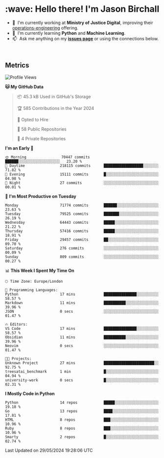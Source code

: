 <h1 align="left" id="jason-title">:wave: Hello there! I'm Jason Birchall</h1>

- :office: &nbsp;I'm currently working at **Ministry of Justice Digital**, improving their [operations-engineering](https://github.com/ministryofjustice/operations-engineering) offering.
- :seedling: &nbsp;I’m currently learning **Python** and **Machine Learning**.
- :mailbox: &nbsp;Ask me anything on my **[issues page]** or using the connections below.


<br>


<h2>Metrics</h2>

<!--START_SECTION:waka-->
![Profile Views](http://img.shields.io/badge/Profile%20Views-0-blue)

**🐱 My GitHub Data** 

> 📦 45.3 kB Used in GitHub's Storage 
 > 
> 🏆 585 Contributions in the Year 2024
 > 
> 💼 Opted to Hire
 > 
> 📜 58 Public Repositories 
 > 
> 🔑 4 Private Repositories 
 > 
**I'm an Early 🐤** 

```text
🌞 Morning                70447 commits       ██████░░░░░░░░░░░░░░░░░░░   23.20 % 
🌆 Daytime                218115 commits      ██████████████████░░░░░░░   71.82 % 
🌃 Evening                15111 commits       █░░░░░░░░░░░░░░░░░░░░░░░░   04.98 % 
🌙 Night                  27 commits          ░░░░░░░░░░░░░░░░░░░░░░░░░   00.01 % 
```
📅 **I'm Most Productive on Tuesday** 

```text
Monday                   71774 commits       ██████░░░░░░░░░░░░░░░░░░░   23.63 % 
Tuesday                  79525 commits       ███████░░░░░░░░░░░░░░░░░░   26.19 % 
Wednesday                64443 commits       █████░░░░░░░░░░░░░░░░░░░░   21.22 % 
Thursday                 57416 commits       █████░░░░░░░░░░░░░░░░░░░░   18.91 % 
Friday                   29457 commits       ██░░░░░░░░░░░░░░░░░░░░░░░   09.70 % 
Saturday                 276 commits         ░░░░░░░░░░░░░░░░░░░░░░░░░   00.09 % 
Sunday                   809 commits         ░░░░░░░░░░░░░░░░░░░░░░░░░   00.27 % 
```


📊 **This Week I Spent My Time On** 

```text
🕑︎ Time Zone: Europe/London

💬 Programming Languages: 
Python                   17 mins             ███████████████░░░░░░░░░░   58.57 % 
Markdown                 11 mins             ██████████░░░░░░░░░░░░░░░   39.96 % 
JSON                     0 secs              ░░░░░░░░░░░░░░░░░░░░░░░░░   01.47 % 

🔥 Editors: 
VS Code                  17 mins             ███████████████░░░░░░░░░░   58.57 % 
Obsidian                 11 mins             ██████████░░░░░░░░░░░░░░░   39.96 % 
Neovim                   0 secs              ░░░░░░░░░░░░░░░░░░░░░░░░░   01.47 % 

🐱‍💻 Projects: 
Unknown Project          27 mins             ███████████████████████░░   92.75 % 
treesatai_benchmark      1 min               █░░░░░░░░░░░░░░░░░░░░░░░░   04.94 % 
university-work          0 secs              █░░░░░░░░░░░░░░░░░░░░░░░░   02.31 % 
```

**I Mostly Code in Python** 

```text
Python                   14 repos            █████░░░░░░░░░░░░░░░░░░░░   19.18 % 
Go                       13 repos            ████░░░░░░░░░░░░░░░░░░░░░   17.81 % 
HTML                     8 repos             ███░░░░░░░░░░░░░░░░░░░░░░   10.96 % 
Ruby                     8 repos             ███░░░░░░░░░░░░░░░░░░░░░░   10.96 % 
Smarty                   2 repos             █░░░░░░░░░░░░░░░░░░░░░░░░   02.74 % 
```




 Last Updated on 29/05/2024 19:28:06 UTC
<!--END_SECTION:waka-->

<!-- links -->

[issues page]: https://github.com/jasonBirchall/jasonBirchall/issues "jasonBirchall/issues"
